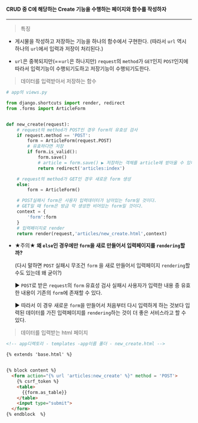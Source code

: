 #### CRUD 중 C에 해당하는 Create 기능을 수행하는 페이지와 함수를 작성하자 

---

> 특징

* 게시물을 작성하고 저장하는 기능을 하나의 함수에서 구현한다.
  (따라서 `url` 역시 하나의 `url`에서 입력과 저장이 처리된다.)

* `url`은 중복되지만(==`url`은 하나지만) `request`의 `method`가 `GET`인지 `POST`인지에 따라서 입력기능이 수행되기도하고 저장기능이 수행되기도한다. 



>  데이터를 입력받아서 저장하는 함수

```python
# app의 views.py 

from django.shortcuts import render, redirect
from .forms import ArticleForm


def new_create(request):
    # request의 method가 POST인 경우 form의 유효성 검사
    if request.method == 'POST':
        form = ArticleForm(request.POST)
        # 유효하다면 저장
        if form.is_valid():
            form.save()
            # article = form.save() ▶ 저장하는 객체를 article에 받아올 수 있다.
            return redirect('articles:index')

    # request의 method가 GET인 경우 새로운 form 생성
    else:     
        form = ArticleForm()

    # POST실패시 form은 사용자 입력데이터가 남아있는 form일 것이다.
    # GET일 때 form은 방금 막 생성한 비어있는 form일 것이다.
    context = {
        'form':form
    }
    # 입력페이지로 render
    return render(request,'articles/new_create.html',context)
```



* ★주의★ **왜 `else`인 경우에만 `form`을 새로 만들어서 입력페이지를 `rendering`할까?**

  (다시 말하면 `POST` 실패시 무조건 `form` 을 새로 만들어서 입력페이지 `rendering`할수도 있는데 왜 굳이?)

  ▶ `POST`로 받은 `request`의 `form` 유효성 검사 실패시 사용자가 입력한 내용 중 유효한 내용이 기존의 `form`에 존재할 수 있다.

  ▶ 따라서 이 경우 새로운 `form`을 만들어서 처음부터 다시 입력하게 하는 것보다 입력된 데이터를 가진 입력페이지를 `rendering`하는 것이 더 좋은 서비스라고 할 수 있다. 





> 데이터를 입력받는 html 페이지

```html
<!-- app디렉토리 - templates -app이름 폴더 - new_create.html -->

{% extends 'base.html' %}


{% block content %}
  <form action="{% url 'articles:new_create' %}" method = 'POST'>
    {% csrf_token %}
    <table>
      {{form.as_table}}
    </table>
    <input type="submit">
  </form>
{% endblock  %}
```





